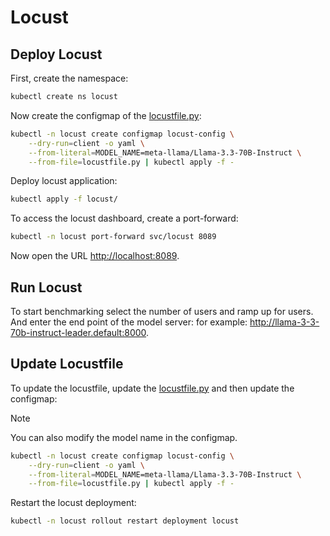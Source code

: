 # Locust

## Deploy Locust

First, create the namespace:

```bash
kubectl create ns locust
```

Now create the configmap of the [locustfile.py](locustfile.py):

```bash
kubectl -n locust create configmap locust-config \
    --dry-run=client -o yaml \
    --from-literal=MODEL_NAME=meta-llama/Llama-3.3-70B-Instruct \
    --from-file=locustfile.py | kubectl apply -f -
```

Deploy locust application:

```bash
kubectl apply -f locust/
```

To access the locust dashboard, create a port-forward:

```bash
kubectl -n locust port-forward svc/locust 8089
```

Now open the URL <http://localhost:8089>.

## Run Locust

To start benchmarking select the number of users and ramp up for users. And enter the end point of the model server: for example: <http://llama-3-3-70b-instruct-leader.default:8000>.

## Update Locustfile

To update the locustfile, update the [locustfile.py](locustfile.py) and then update the configmap:

> [!NOTE]
> You can also modify the model name in the configmap.

```bash
kubectl -n locust create configmap locust-config \
    --dry-run=client -o yaml \
    --from-literal=MODEL_NAME=meta-llama/Llama-3.3-70B-Instruct \
    --from-file=locustfile.py | kubectl apply -f -
```

Restart the locust deployment:

```bash
kubectl -n locust rollout restart deployment locust
```
